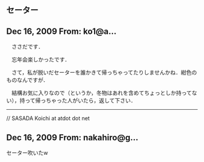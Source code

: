 ## セーター

## Dec 16, 2009 From: ko1@a...

　ささだです．

　忘年会楽しかったです．

　さて，私が脱いだセーターを誰かきて帰っちゃってたりしませんかね．紺色の  
ものなんですが．

　結構お気に入りなので（というか，冬物はあれを含めてちょっとしか持ってな  
い），持って帰っちゃった人がいたら，返して下さい．

* * *

// SASADA Koichi at atdot dot net

## Dec 16, 2009 From: nakahiro@g...

セーター吹いたw

